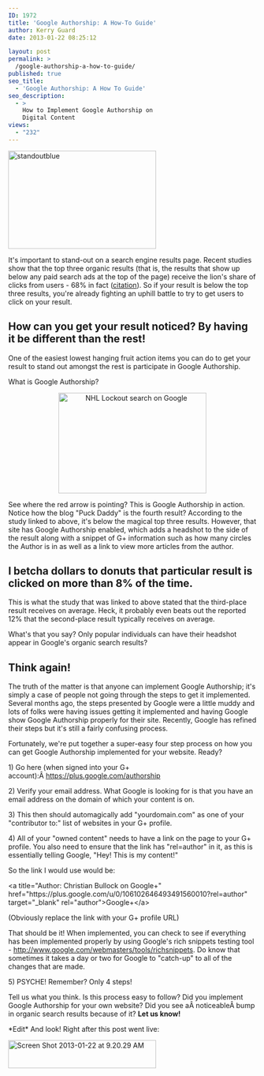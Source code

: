 ```yaml
---
ID: 1972
title: 'Google Authorship: A How-To Guide'
author: Kerry Guard
date: 2013-01-22 08:25:12

layout: post
permalink: >
  /google-authorship-a-how-to-guide/
published: true
seo_title:
  - 'Google Authorship: A How To Guide'
seo_description:
  - >
    How to Implement Google Authorship on
    Digital Content
views:
  - "232"
---
```

<a href="http://mkgmediagroup.com/google-authorship-a-how-to-guide/standoutblue/" rel="attachment wp-att-1990"><img class="alignnone size-medium wp-image-1990" alt="standoutblue" src="http://mkgmediagroup.com/wp-content/uploads/2013/01/standoutblue-300x199.jpg" width="300" height="199" /></a>

<p>It's important to stand-out on a search engine results page. Recent studies show that the top three organic results (that is, the results that show up below any paid search ads at the top of the page) receive the lion's share of clicks from users - 68% in fact (<a href="http://searchenginewatch.com/article/2200730/Organic-vs.-Paid-Search-Results-Organic-Wins-94-of-Time" target="_blank">citation</a>). So if your result is below the top three results, you're already fighting an uphill battle to try to get users to click on your result.</p>
<h2>How can you get your result noticed? By having it be different than the rest!</h2>
<p>One of the easiest lowest hanging fruit action items you can do to get your result to stand out amongst the rest is participate in Google Authorship.</p>

<p>What is Google Authorship?</p>
<p style="text-align: center;"><a href="http://mkgmediagroup.com/google-authorship-a-how-to-guide/nhllockout/" rel="attachment wp-att-1976"><img class="size-medium wp-image-1976 aligncenter" alt="NHL Lockout search on Google" src="http://mkgmediagroup.com/wp-content/uploads/2013/01/nhllockout-300x204.png" width="300" height="204" /></a></p>
<p>See where the red arrow is pointing? This is Google Authorship in action. Notice how the blog "Puck Daddy" is the fourth result? According to the study linked to above, it's below the magical top three results. However, that site has Google Authorship enabled, which adds a headshot to the side of the result along with a snippet of G+ information such as how many circles the Author is in as well as a link to view more articles from the author.</p>
<h2>I betcha dollars to donuts that particular result is clicked on more than 8% of the time.</h2>
<p>This is what the study that was linked to above stated that the third-place result receives on average. Heck, it probably even beats out the reported 12% that the second-place result typically receives on average.</p>

<p>What's that you say? Only popular individuals can have their headshot appear in Google's organic search results?</p>
<h2>Think again!</h2>
<p>The truth of the matter is that anyone can implement Google Authorship; it's simply a case of people not going through the steps to get it implemented. Several months ago, the steps presented by Google were a little muddy and lots of folks were having issues getting it implemented and having Google show Google Authorship properly for their site. Recently, Google has refined their steps but it's still a fairly confusing process.</p>

<p>Fortunately, we're put together a super-easy four step process on how you can get Google Authorship implemented for your website. Ready?</p>

<p>1) Go here (when signed into your G+ account):Â <a href="https://plus.google.com/authorship" target="_blank">https://plus.google.com/authorship</a></p>

<p>2) Verify your email address. What Google is looking for is that you have an email address on the domain of which your content is on.</p>

<p>3) This then should automagically add "yourdomain.com" as one of your "contributor to:" list of websites in your G+ profile.</p>

<p>4) All of your "owned content" needs to have a link on the page to your G+ profile. You also need to ensure that the link has "rel=author" in it, as this is essentially telling Google, "Hey! This is my content!"</p>

<p>So the link I would use would be:</p>

<p>&lt;a title="Author: Christian Bullock on Google+" href="https://plus.google.com/u/0/106102646493491560010?rel=author" target="_blank" rel="author"&gt;Google+&lt;/a&gt;</p>

<p>(Obviously replace the link with your G+ profile URL)</p>

<p>That should be it! When implemented, you can check to see if everything has been implemented properly by using Google's rich snippets testing tool - <a href="http://www.google.com/webmasters/tools/richsnippets" target="_blank">http://www.google.com/webmasters/tools/richsnippets</a>. Do know that sometimes it takes a day or two for Google to "catch-up" to all of the changes that are made.</p>

<p>5) PSYCHE! Remember? Only 4 steps!</p>

<p>Tell us what you think. Is this process easy to follow? Did you implement Google Authorship for your own website? Did you see aÂ noticeableÂ bump in organic search results because of it? <strong>Let us know!</strong></p>

<p>*Edit* And look! Right after this post went live:</p>

<p><a href="http://mkgmediagroup.com/google-authorship-a-how-to-guide/screen-shot-2013-01-22-at-9-20-29-am/" rel="attachment wp-att-2004"><img class="alignnone size-medium wp-image-2004" alt="Screen Shot 2013-01-22 at 9.20.29 AM" src="http://mkgmediagroup.com/wp-content/uploads/2013/01/Screen-Shot-2013-01-22-at-9.20.29-AM-300x57.png" width="300" height="57" /></a></p>